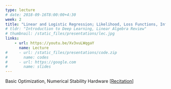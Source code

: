 ```yaml
---
type: lecture
# date: 2018-09-16T8:00:00+4:30
week: 2
title: "Linear and Logistic Regression; Likelihood, Loss Functions, Information Theory"
# tldr: "Introduction to Deep Learning, Linear Algebra Review"
# thumbnail: /static_files/presentations/lec.jpg
links: 
    - url: https://youtu.be/Xv3vuLWqgaY
      name: Lecture
#     - url: /static_files/presentations/code.zip
#       name: codes
#     - url: https://google.com
#       name: slides
---
```

Basic Optimization, Numerical Stability Hardware
[[Recitation](https://youtu.be/3mYiz_k8FfU)]
